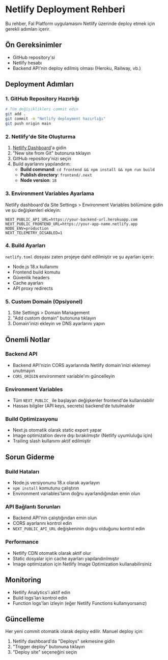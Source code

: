 # Netlify Deployment Rehberi

Bu rehber, Fal Platform uygulamasını Netlify üzerinde deploy etmek için gerekli adımları içerir.

## Ön Gereksinimler

- GitHub repository'si
- Netlify hesabı
- Backend API'nin deploy edilmiş olması (Heroku, Railway, vb.)

## Deployment Adımları

### 1. GitHub Repository Hazırlığı

```bash
# Tüm değişiklikleri commit edin
git add .
git commit -m "Netlify deployment hazırlığı"
git push origin main
```

### 2. Netlify'de Site Oluşturma

1. [Netlify Dashboard](https://app.netlify.com/)'a gidin
2. "New site from Git" butonuna tıklayın
3. GitHub repository'nizi seçin
4. Build ayarlarını yapılandırın:
   - **Build command**: `cd frontend && npm install && npm run build`
   - **Publish directory**: `frontend/.next`
   - **Node version**: `18`

### 3. Environment Variables Ayarlama

Netlify dashboard'da Site Settings > Environment Variables bölümüne gidin ve şu değişkenleri ekleyin:

```
NEXT_PUBLIC_API_URL=https://your-backend-url.herokuapp.com
NEXT_PUBLIC_FRONTEND_URL=https://your-app-name.netlify.app
NODE_ENV=production
NEXT_TELEMETRY_DISABLED=1
```

### 4. Build Ayarları

`netlify.toml` dosyası zaten projeye dahil edilmiştir ve şu ayarları içerir:

- Node.js 18.x kullanımı
- Frontend build komutu
- Güvenlik headers
- Cache ayarları
- API proxy redirects

### 5. Custom Domain (Opsiyonel)

1. Site Settings > Domain Management
2. "Add custom domain" butonuna tıklayın
3. Domain'inizi ekleyin ve DNS ayarlarını yapın

## Önemli Notlar

### Backend API
- Backend API'nizin CORS ayarlarında Netlify domain'inizi eklemeyi unutmayın
- `CORS_ORIGIN` environment variable'ını güncelleyin

### Environment Variables
- Tüm `NEXT_PUBLIC_` ile başlayan değişkenler frontend'de kullanılabilir
- Hassas bilgiler (API keys, secrets) backend'de tutulmalıdır

### Build Optimizasyonu
- Next.js otomatik olarak static export yapar
- Image optimization devre dışı bırakılmıştır (Netlify uyumluluğu için)
- Trailing slash kullanımı aktif edilmiştir

## Sorun Giderme

### Build Hataları
- Node.js versiyonunu 18.x olarak ayarlayın
- `npm install` komutunu çalıştırın
- Environment variables'ların doğru ayarlandığından emin olun

### API Bağlantı Sorunları
- Backend API'nin çalıştığından emin olun
- CORS ayarlarını kontrol edin
- `NEXT_PUBLIC_API_URL` değişkeninin doğru olduğunu kontrol edin

### Performance
- Netlify CDN otomatik olarak aktif olur
- Static dosyalar için cache ayarları yapılandırılmıştır
- Image optimization için Netlify Image Optimization kullanabilirsiniz

## Monitoring

- Netlify Analytics'i aktif edin
- Build logs'ları kontrol edin
- Function logs'ları izleyin (eğer Netlify Functions kullanıyorsanız)

## Güncelleme

Her yeni commit otomatik olarak deploy edilir. Manuel deploy için:

1. Netlify dashboard'da "Deploys" sekmesine gidin
2. "Trigger deploy" butonuna tıklayın
3. "Deploy site" seçeneğini seçin
